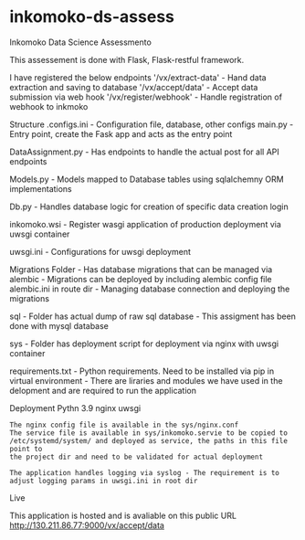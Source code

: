 # inkomoko-ds-assess
Inkomoko Data Science Assessmento

This assessement is done with Flask, Flask-restful framework.


I have registered the below endpoints
    '/vx/extract-data' - Hand data extraction and saving to database
    '/vx/accept/data' - Accept data submission via web hook
    '/vx/register/webhook' - Handle registration of webhook to inkmoko

Structure
   .configs.ini - Configuration file, database, other configs
   main.py - Entry point, create the Fask app and acts as the entry point

   DataAssignment.py -  Has endpoints to handle the actual post for all API 
       endpoints

   Models.py - Models mapped to Database tables using sqlalchemny ORM implementations

   Db.py - Handles database logic for creation of specific data creation login

   inkomoko.wsi - Register wasgi application of production deployment via uwsgi container
   
   uwsgi.ini -  Configurations for uwsgi deployment

   Migrations Folder - Has database migrations that can be managed via alembic
     - Migrations can be deployed by including alembic config file alembic.ini in route dir
     - Managing database connection and deploying the migrations

   sql - Folder has actual dump of raw sql database
      - This assigment has been done with mysql database

   sys - Folder has deployment script for deployment via nginx with uwsgi container

   requirements.txt - Python requirements. Need to be installed via pip in virtual environment 
    - There are liraries and modules we have used in the delopment and are required to run the application


Deployment
    Pythn 3.9
    nginx
    uwsgi

    The nginx config file is available in the sys/nginx.conf
    The service file is available in sys/inkomoko.servie to be copied to
    /etc/systemd/system/ and deployed as service, the paths in this file point to
    the project dir and need to be validated for actual deployment

    The application handles logging via syslog - The requirement is to adjust logging params in uwsgi.ini in root dir



Live 

   This application is hosted and is avaliable on this public URL
   http://130.211.86.77:9000/vx/accept/data


